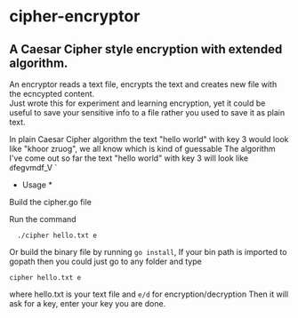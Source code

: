 # cipher-encryptor
## A Caesar Cipher style encryption with extended algorithm.  

An encryptor reads a text file, encrypts the text and creates new file with the ecncypted content.   
Just wrote this for experiment and learning encryption, yet it could be useful to save your sensitive info to a file rather you
used to save it as plain text. 

In plain Caesar Cipher algorithm the text "hello world" with key 3 would look like "khoor zruog", we all know which is kind of guessable 
The algorithm I've come out so far the text "hello world" with key 3 will look like ` d`fegvmdf_V ` 

* Usage *

Build the cipher.go file 

Run the command 

```
  ./cipher hello.txt e

```

Or build the binary file by running `go install`, If your bin path is imported to gopath then  you could just go to any folder
and type 

 ``` 
 cipher hello.txt e
 ``` 

where hello.txt is your text file and `e/d` for encryption/decryption
Then it will ask for a key, enter your key you are done. 



